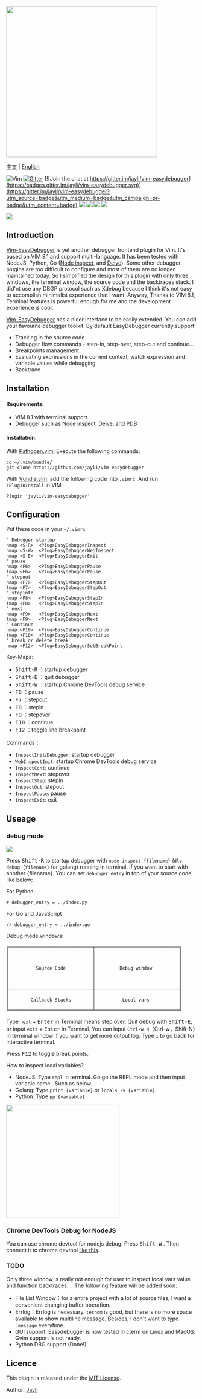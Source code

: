 <img src="https://gw.alicdn.com/tfs/TB1ro1dghD1gK0jSZFyXXciOVXa-1401-1280.png" width=400 />

[中文](README.md) | [English](README-en.md)

![Vim](https://img.shields.io/badge/vim-awesome-brightgreen.svg) [![Gitter](https://img.shields.io/badge/gitter-join%20chat-yellowgreen.svg)](https://gitter.im/jayli/vim-easydebugger) [![Join the chat at https://gitter.im/jayli/vim-easydebugger](https://badges.gitter.im/jayli/vim-easydebugger.svg)](https://gitter.im/jayli/vim-easydebugger?utm_source=badge&utm_medium=badge&utm_campaign=pr-badge&utm_content=badge) ![](https://img.shields.io/badge/Linux-available-brightgreen.svg) ![](https://img.shields.io/badge/MacOS-available-brightgreen.svg) ![](https://img.shields.io/badge/:%20h-easydebugger-orange.svg) ![](https://img.shields.io/badge/license-MIT-blue.svg) 

![](https://raw.githubusercontent.com/jayli/jayli.github.com/master/photo/assets/python_demo.gif?t=3)

## Introduction

[Vim-EasyDebugger](https://github.com/jayli/vim-easydebugger) is yet another debugger frontend plugin for Vim. It's based on VIM 8.1 and support multi-language. It has been tested with NodeJS, Python, Go ([Node inspect](https://nodejs.org/dist/latest-v10.x/docs/api/debugger.html), and [Delve](https://github.com/derekparker/delve)). Some other debugger plugins are too difficult to configure and most of them are no longer maintained today. So I simplified the design for this plugin with only three windows, the terminal window, the source code and the backtraces stack. I did'nt use any DBGP protocol such as Xdebug because I think it's not easy to accomplish minimalist experience that I want. Anyway, Thanks to VIM 8.1, Terminal features is powerful enough for me and the development experience is cool.

[Vim-EasyDebugger](https://github.com/jayli/vim-easydebugger) has a nicer interface to be easily extended. You can add your favourite debugger toolkit.  By default EasyDebugger currently support:

- Tracking in the source code
- Debugger flow commands - step-in, step-over, step-out and continue...
- Breakpoints management
- Evaluating expressions in the current context, watch expression and variable values while debugging.
- Backtrace

## Installation

#### Requirements: 

- VIM 8.1 with terminal support. 
- Debugger such as [Node inspect](https://nodejs.org/dist/latest-v10.x/docs/api/debugger.html), [Delve](https://github.com/derekparker/delve), and [PDB](https://docs.python.org/3/library/pdb.html) 

#### Installation:

With [Pathogen.vim](https://github.com/tpope/vim-pathogen), Execute the following commands:

	cd ~/.vim/bundle/
	git clone https://github.com/jayli/vim-easydebugger

With [Vundle.vim](https://github.com/VundleVim/Vundle.vim): add the following code into `.vimrc`. And run `:PluginInstall` in VIM

	Plugin 'jayli/vim-easydebugger'
	
## Configuration

Put these code in your `~/.vimrc`

	" Debugger startup
	nmap <S-R>	<Plug>EasyDebuggerInspect
	nmap <S-W>	<Plug>EasyDebuggerWebInspect
	nmap <S-E>	<Plug>EasyDebuggerExit
	" pause
	nmap <F6>	<Plug>EasyDebuggerPause
	tmap <F6>	<Plug>EasyDebuggerPause
	" stepout
	nmap <F7>	<Plug>EasyDebuggerStepOut
	tmap <F7>	<Plug>EasyDebuggerStepOut
	" stepinto
	nmap <F8>   <Plug>EasyDebuggerStepIn
	tmap <F8>   <Plug>EasyDebuggerStepIn
	" next
	nmap <F9>	<Plug>EasyDebuggerNext
	tmap <F9>	<Plug>EasyDebuggerNext
	" Continue
	nmap <F10>	<Plug>EasyDebuggerContinue
	tmap <F10>	<Plug>EasyDebuggerContinue
	" break or delete break
	nmap <F12>	<Plug>EasyDebuggerSetBreakPoint

Key-Maps:

- <kbd>Shift-R</kbd> ：startup debugger
- <kbd>Shift-E</kbd> ：quit debugger
- <kbd>Shift-W</kbd> ：startup Chrome DevTools debug service
- <kbd>F6</kbd> ：pause
- <kbd>F7</kbd> ：stepout
- <kbd>F8</kbd> ：stepin
- <kbd>F9</kbd> ：stepover
- <kbd>F10</kbd> ：continue
- <kbd>F12</kbd> ：toggle line breakpoint

Commands：

- `InspectInit`/`Debugger`: startup debugger
- `WebInspectInit`: startup Chrome DevTools debug service
- `InspectCont`: continue
- `InspectNext`: stepover
- `InspectStep`: stepin
- `InspectOut`: stepout
- `InspectPause`: pause
- `InspectExit`: exit 

## Useage

### debug mode

![](https://gw.alicdn.com/tfs/TB1FyLLfVY7gK0jSZKzXXaikpXa-1990-1152.png)

Press <kbd>Shift-R</kbd> to startup debugger with `node inspect {filename}` (`dlv debug {filename}` for golang) running in terminal. If you want to start with another {filename}. You can set `debugger_entry` in top of your source code like below:

For Python:

	# debugger_entry = ../index.py

For Go and JavaScript

	// debugger_entry = ../index.go

Debug mode windows:

	╔═══════════════════════════════╤═══════════════════════════════╗
	║                               │                               ║
	║                               │                               ║
	║                               │                               ║
	║          Source Code          │         Debug window          ║
	║                               │                               ║
	║                               │                               ║
	║                               │                               ║
	╟───────────────────────────────┼───────────────────────────────╢
	║                               │                               ║
	║        Callback Stacks        │          Local vars           ║
	║                               │                               ║
	╚═══════════════════════════════╧═══════════════════════════════╝

Type `next` + <kbd>Enter</kbd> in Terminal means step over. Quit debug with <kbd>Shift-E</kbd>, or input `exit` + <kbd>Enter</kbd> in Terminal. You can input `Ctrl-w N`（Ctrl-w，Shift-N）in terminal window if you want to get more output log. Type `i` to go back for interactive terminal.

Press <kbd>F12</kbd> to toggle break points.

How to inspect local variables? 

- NodeJS: Type `repl` in terminal. Go go the REPL mode and then input variable name . Such as below.
- Golang: Type `print {variable}` or `locals -v {variable}`.
- Python: Type `pp {variable}`

<img src="https://gw.alicdn.com/tfs/TB19_bymHrpK1RjSZTEXXcWAVXa-554-364.png" width=300>

### Chrome DevTools Debug for NodeJS

You can use chrome devtool for nodejs debug. Press <kbd>Shift-W</kbd> . Then connect it to chrome devtool [like this](https://gw.alicdn.com/tfs/TB1ci.QegHqK1RjSZJnXXbNLpXa-1414-797.png).

### TODO

Only three window is really not enough for user to inspect local vars value and function backtraces.... The following feature will be added soon:

- File List Window：for a entire project with a lot of source files, I want a convenient changing buffer operation.
- Errlog：Errlog is necessary. `:echom` is good, but there is no more space available to show multiline message. Besides, I don't want to type `:message` everytime.
- GUI support: Easydebugger is now tested in cterm on Linux and MacOS. Gvim support is not ready.
- Python DBG support (Done!)

## Licence

This plugin is released under the [MIT License](https://github.com/jayli/vim-easydebugger/blob/master/LICENSE).

Author: [Jayli](http://jayli.github.io/)


